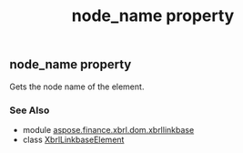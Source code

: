﻿---
title: node_name property
second_title: Aspose.Finance for Python via .NET API References
description: 
type: docs
weight: 300
url: /python-net/aspose.finance.xbrl.dom.xbrllinkbase/xbrllinkbaseelement/node_name/
is_root: false
---

## node_name property


Gets the node name of the element.

### See Also
* module [aspose.finance.xbrl.dom.xbrllinkbase](../../)
* class [XbrlLinkbaseElement](/finance/python-net/aspose.finance.xbrl.dom.xbrllinkbase/xbrllinkbaseelement)
